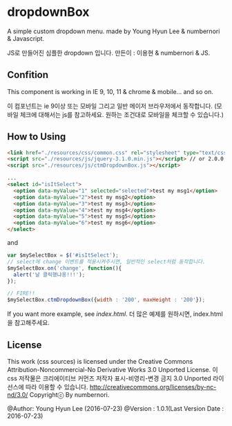 # dropdownBox

A simple custom dropdown menu. made by Young Hyun Lee & numbernori & Javascript.

JS로 만들어진 심플한 dropdown 입니다.
만든이 : 이용현 & numbernori & JS.

## Confition

This component is working in IE 9, 10, 11 & chrome & mobile... and so on.

이 컴포넌트는 ie 9이상 또는 모바일 그리고 일반 메이저 브라우저에서 동작합니다.
(모바일 체크에 대해서는 js를 참고하세요. 원하는 조건대로 모바일을 체크할 수 있습니다.)

## How to Using

```html
<link href="./resources/css/common.css" rel="stylesheet" type="text/css" />
<script src="./resources/js/jquery-3.1.0.min.js"></script> // or 2.0.0 upper. 2.0.0 버전 이상이라면 크게 상관없습니다.
<script src="./resources/js/ctmDropdownBox.js"></script>

...
<select id="isItSelect">
  <option data-myValue="1" selected="selected">test my msg1</option>
  <option data-myValue="2">test my msg2</option>
  <option data-myValue="3">test my msg3</option>
  <option data-myValue="4">test my msg4</option>
  <option data-myValue="5">test my msg5</option>
  <option data-myValue="6">test my msg6</option>
</select>
```

and

```js
var $mySelectBox = $('#isItSelect');
// select에 change 이벤트를 적용시켜주시면, 일반적인 select처럼 동작합니다.
$mySelectBox.on('change', function(){
  alert('날 클릭했냐옹!!!');
});

// FIRE!!
$mySelectBox.ctmDropdownBox({width : '200', maxHeight : '200'});

```

If you want more example, see *index.html*.
더 많은 예제를 원하시면, index.html을 참고해주세요.

## License

This work (css sources) is licensed under the Creative Commons Attribution-Noncommercial-No Derivative Works 3.0 Unported License.
이 css 저작물은 크리에이티브 커먼즈 저작자 표시-비영리-변경 금지 3.0 Unported 라이선스에 따라 이용할 수 있습니다.
http://creativecommons.org/licenses/by-nc-nd/3.0/
Copyrightⓒ By numbernori.

@Author: Young Hyun Lee (2016-07-23)
@Version : 1.0.1(Last Version Date : 2016-07-23)


